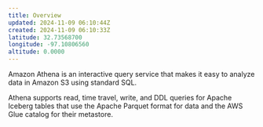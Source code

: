 ```yaml
---
title: Overview
updated: 2024-11-09 06:10:44Z
created: 2024-11-09 06:10:33Z
latitude: 32.73568700
longitude: -97.10806560
altitude: 0.0000
---
```


Amazon Athena is an interactive query service that makes it easy to analyze data in Amazon S3 using standard SQL. 

Athena supports read, time travel, write, and DDL queries for Apache Iceberg tables that use the Apache Parquet format for data and the AWS Glue catalog for their metastore.